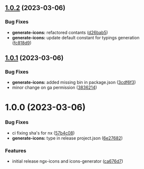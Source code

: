 ## [1.0.2](https://github.com/vonlof/ngx-icons/compare/generate-icons-v1.0.1...generate-icons-v1.0.2) (2023-03-06)


### Bug Fixes

* **generate-icons:** refactored contants ([d26bab5](https://github.com/vonlof/ngx-icons/commit/d26bab578517ceba46ae0a1b7ec6b9ba1990bace))
* **generate-icons:** update default constant for typings generation ([fc818d9](https://github.com/vonlof/ngx-icons/commit/fc818d97caa0f9f767bcbdf630a7a35502d63e30))

## [1.0.1](https://github.com/vonlof/ngx-icons/compare/generate-icons-v1.0.0...generate-icons-v1.0.1) (2023-03-06)


### Bug Fixes

* **generate-icons:** added missing bin in package.json ([3cdf6f3](https://github.com/vonlof/ngx-icons/commit/3cdf6f32357ad1a4badb0a27257568eda44158e5))
* minor change on ga permission ([3836214](https://github.com/vonlof/ngx-icons/commit/38362147cc81c09d01dd0a020db85d679bff84ed))

# 1.0.0 (2023-03-06)

### Bug Fixes

- ci fixing sha's for nx ([57b4c08](https://github.com/vonlof/ngx-icons/commit/57b4c0811fe73a4149c6ffab5977874d83ff6f7a))
- **generate-icons:** type in release project.json ([6e27682](https://github.com/vonlof/ngx-icons/commit/6e276821b8d70317fd758ce0659ac62c2f2d8fea))

### Features

- initial release ngx-icons and icons-generator ([ca676d7](https://github.com/vonlof/ngx-icons/commit/ca676d7be382e9fe2ddb97acf7939ded0c0de283))
